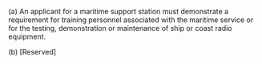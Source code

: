 (a) An applicant for a maritime support station must demonstrate a requirement for training personnel associated with the maritime service or for the testing, demonstration or maintenance of ship or coast radio equipment.

(b) [Reserved]

